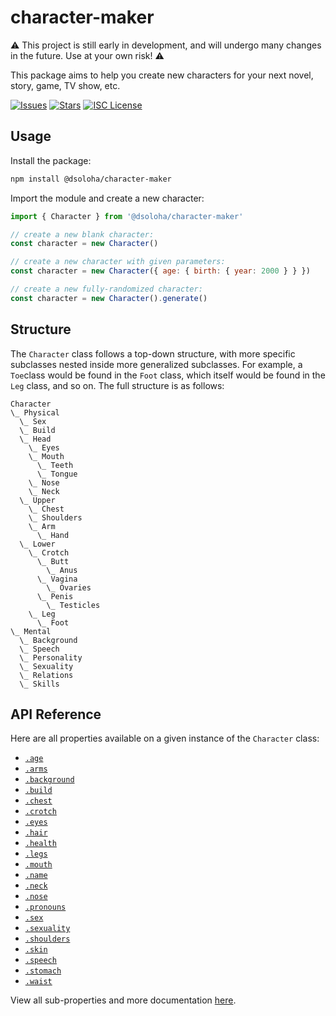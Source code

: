 # character-maker

⚠️ This project is still early in development, and will undergo many changes in the future. Use at your own risk! ⚠️

This package aims to help you create new characters for your next novel, story, game, TV show, etc.

[![Issues](https://img.shields.io/github/issues/dsoloha/character-maker)](https://github.com/dsoloha/character-maker/issues)
[![Stars](https://img.shields.io/github/stars/dsoloha/character-maker)](https://github.com/dsoloha/character-maker/stargazers)
[![ISC License](https://img.shields.io/github/license/dsoloha/character-maker)](https://opensource.org/licenses/ISC)

## Usage

Install the package:

```sh
npm install @dsoloha/character-maker
```

Import the module and create a new character:

```js
import { Character } from '@dsoloha/character-maker'

// create a new blank character:
const character = new Character()

// create a new character with given parameters:
const character = new Character({ age: { birth: { year: 2000 } } })

// create a new fully-randomized character:
const character = new Character().generate()
```

## Structure

The `Character` class follows a top-down structure, with more specific subclasses nested inside more generalized
subclasses. For example, a `Toe`class would be found in the `Foot` class, which itself would be found in the `Leg`
class, and so on. The full structure is as follows:

```
Character
\_ Physical
  \_ Sex
  \_ Build
  \_ Head
    \_ Eyes
    \_ Mouth
      \_ Teeth
      \_ Tongue
    \_ Nose
    \_ Neck
  \_ Upper
    \_ Chest
    \_ Shoulders
    \_ Arm
      \_ Hand
  \_ Lower
    \_ Crotch
      \_ Butt
        \_ Anus
      \_ Vagina
        \_ Ovaries
      \_ Penis
        \_ Testicles
    \_ Leg
      \_ Foot
\_ Mental
  \_ Background
  \_ Speech
  \_ Personality
  \_ Sexuality
  \_ Relations
  \_ Skills 
```

## API Reference

Here are all properties available on a given instance of the `Character` class:

- [`.age`](./docs/age.md)
- [`.arms`](./docs/arms.md)
- [`.background`](./docs/background.md)
- [`.build`](./docs/build.md)
- [`.chest`](./docs/chest.md)
- [`.crotch`](./docs/crotch.md)
- [`.eyes`](./docs/eyes.md)
- [`.hair`](./docs/hair.md)
- [`.health`](./docs/health.md)
- [`.legs`](./docs/legs.md)
- [`.mouth`](./docs/mouth.md)
- [`.name`](./docs/name.md)
- [`.neck`](./docs/neck.md)
- [`.nose`](./docs/nose.md)
- [`.pronouns`](./docs/pronouns.md)
- [`.sex`](./docs/sex.md)
- [`.sexuality`](./docs/sexuality.md)
- [`.shoulders`](./docs/shoulders.md)
- [`.skin`](./docs/skin.md)
- [`.speech`](./docs/speech.md)
- [`.stomach`](./docs/stomach.md)
- [`.waist`](./docs/waist.md)

View all sub-properties and more documentation [here](https://dsoloha.github.io/character-maker/).
